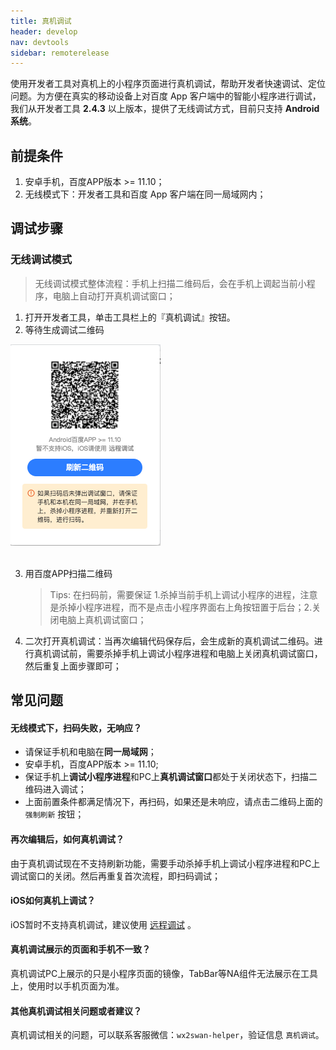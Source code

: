 ```yaml
---
title: 真机调试
header: develop
nav: devtools
sidebar: remoterelease
---
```


使用开发者工具对真机上的小程序页面进行真机调试，帮助开发者快速调试、定位问题。为方便在真实的移动设备上对百度 App 客户端中的智能小程序进行调试，我们从开发者工具 **2.4.3** 以上版本，提供了无线调试方式，目前只支持 **Android 系统**。

## 前提条件
1. 安卓手机，百度APP版本 >= 11.10；
2. 无线模式下：开发者工具和百度 App 客户端在同一局域网内；


## 调试步骤

### 无线调试模式
> 无线调试模式整体流程：手机上扫描二维码后，会在手机上调起当前小程序，电脑上自动打开真机调试窗口；

1. 打开开发者工具，单击工具栏上的『真机调试』按钮。
2. 等待生成调试二维码

<div class="m-doc-custom-examples">
    <div class="m-doc-custom-examples-correct">
        <img src="../../../img/adb-debug/wireless-debug.png">
    </div>
    <div class="m-doc-custom-examples-correct">
        <img src=" ">
    </div>    
</div>

3. 用百度APP扫描二维码
	>Tips: 在扫码前，需要保证 1.杀掉当前手机上调试小程序的进程，注意是杀掉小程序进程，而不是点击小程序界面右上角按钮置于后台；2.关闭电脑上真机调试窗口；

4. 二次打开真机调试：当再次编辑代码保存后，会生成新的真机调试二维码。进行真机调试前，需要杀掉手机上调试小程序进程和电脑上关闭真机调试窗口，然后重复上面步骤即可；


## 常见问题
#### 无线模式下，扫码失败，无响应？
- 请保证手机和电脑在**同一局域网**；
- 安卓手机，百度APP版本 >= 11.10;
- 保证手机上**调试小程序进程**和PC上**真机调试窗口**都处于关闭状态下，扫描二维码进入调试；
- 上面前置条件都满足情况下，再扫码，如果还是未响应，请点击二维码上面的 `强制刷新` 按钮；

#### 再次编辑后，如何真机调试？
由于真机调试现在不支持刷新功能，需要手动杀掉手机上调试小程序进程和PC上调试窗口的关闭。然后再重复首次流程，即扫码调试；

#### iOS如何真机上调试？
iOS暂时不支持真机调试，建议使用 [远程调试](https://smartprogram.baidu.com/docs/develop/debug/remotedebugging/) 。

#### 真机调试展示的页面和手机不一致？
真机调试PC上展示的只是小程序页面的镜像，TabBar等NA组件无法展示在工具上，使用时以手机页面为准。

#### 其他真机调试相关问题或者建议？
真机调试相关的问题，可以联系客服微信：`wx2swan-helper`，验证信息 `真机调试`。
